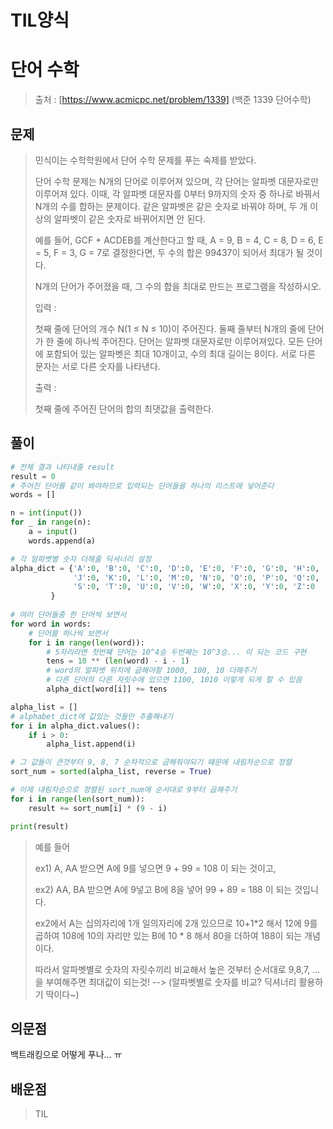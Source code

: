 # TIL양식

# 단어 수학

> 출처 : [https://www.acmicpc.net/problem/1339] (백준 1339 단어수학)
> 

## 문제 

> 민식이는 수학학원에서 단어 수학 문제를 푸는 숙제를 받았다.
> 
> 단어 수학 문제는 N개의 단어로 이루어져 있으며, 각 단어는 알파벳 대문자로만 이루어져 있다. 이때, 각 알파벳 대문자를 0부터 9까지의 숫자 중 하나로 바꿔서 N개의 수를 합하는 문제이다. 같은 알파벳은 같은 숫자로 바꿔야 하며, 두 개 이상의 알파벳이 같은 숫자로 바뀌어지면 안 된다.
> 
> 예를 들어, GCF + ACDEB를 계산한다고 할 때, A = 9, B = 4, C = 8, D = 6, E = 5, F = 3, G = 7로 결정한다면, 두 수의 합은 99437이 되어서 최대가 될 것이다.
> 
> N개의 단어가 주어졌을 때, 그 수의 합을 최대로 만드는 프로그램을 작성하시오.
> 
> 
> 
> 입력 :
> 
> 첫째 줄에 단어의 개수 N(1 ≤ N ≤ 10)이 주어진다. 둘째 줄부터 N개의 줄에 단어가 한 줄에 하나씩 주어진다. 단어는 알파벳 대문자로만 이루어져있다. 모든 단어에 포함되어 있는 알파벳은 최대 10개이고, 수의 최대 길이는 8이다. 서로 다른 문자는 서로 다른 숫자를 나타낸다.
> 
> 
> 
> 출력 :
> 
> 첫째 줄에 주어진 단어의 합의 최댓값을 출력한다.

## 풀이



```python
# 전체 결과 나타내줄 result
result = 0
# 주어진 단어를 같이 봐야하므로 입력되는 단어들을 하나의 리스트에 넣어준다
words = []

n = int(input())
for _ in range(n):
    a = input()
    words.append(a)

# 각 알파벳별 숫자 더해줄 딕셔너리 설정
alpha_dict = {'A':0, 'B':0, 'C':0, 'D':0, 'E':0, 'F':0, 'G':0, 'H':0, 'I':0, 
              'J':0, 'K':0, 'L':0, 'M':0, 'N':0, 'O':0, 'P':0, 'Q':0, 'R':0, 
              'S':0, 'T':0, 'U':0, 'V':0, 'W':0, 'X':0, 'Y':0, 'Z':0
         }
    
# 여러 단어들중 한 단어씩 보면서
for word in words:
    # 단어를 하나씩 보면서
    for i in range(len(word)):
        # 5자리라면 첫번쨰 단어는 10^4승 두번째는 10^3승... 이 되는 코드 구현
        tens = 10 ** (len(word) - i - 1)
        # word의 알파벳 위치에 곱해야할 1000, 100, 10 더해주기
        # 다른 단어의 다른 자릿수에 있으면 1100, 1010 이렇게 되게 할 수 있음
        alpha_dict[word[i]] += tens

alpha_list = []
# alphabet_dict에 값있는 것들만 추출해내기
for i in alpha_dict.values():
    if i > 0:
        alpha_list.append(i)

# 그 값들이 큰것부터 9, 8, 7 순차적으로 곱해줘야되기 떄문에 내림차순으로 정렬
sort_num = sorted(alpha_list, reverse = True)

# 이제 내림차순으로 정렬된 sort_num에 순서대로 9부터 곱해주기
for i in range(len(sort_num)):
    result += sort_num[i] * (9 - i)

print(result)
```

> 예를 들어 
>
> ex1) A, AA 받으면 A에 9를 넣으면 9 + 99 = 108 이 되는 것이고,
>
> ex2) AA, BA 받으면 A에 9넣고 B에 8을 넣어 99 + 89 = 188 이 되는 것입니다.
> 
>
>
> ex2에서 A는 십의자리에 1개 일의자리에 2개 있으므로 10+1*2 해서 12에 9를 곱하여 108에 10의 자리만 있는 B에 10 * 8 해서 80을 더하여 188이 되는 개념이다.
>
> 따라서 알파벳별로 숫자의 자릿수끼리 비교해서 높은 것부터 순서대로 9,8,7, ... 을 부여해주면 최대값이 되는것! --> (알파벳별로 숫자를 비교? 딕셔너리 활용하기 딱이다~)
>
> 

## 의문점

백트래킹으로 어떻게 푸나... ㅠ

## 배운점

> TIL